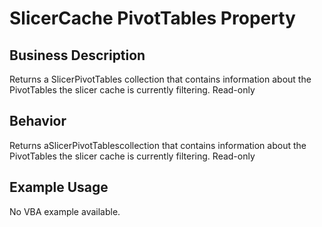 # SlicerCache PivotTables Property

## Business Description
Returns a SlicerPivotTables collection that contains information about the PivotTables the slicer cache is currently filtering. Read-only

## Behavior
Returns aSlicerPivotTablescollection that contains information about the PivotTables the slicer cache is currently filtering. Read-only

## Example Usage
No VBA example available.